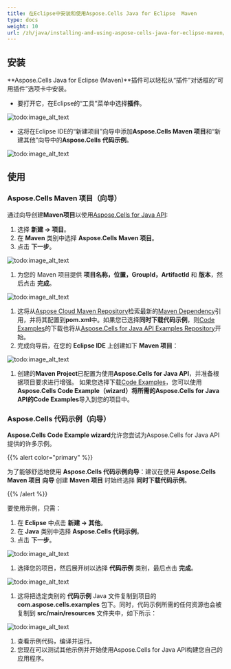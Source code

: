 ```yaml
---
title: 在Eclipse中安装和使用Aspose.Cells Java for Eclipse  Maven
type: docs
weight: 10
url: /zh/java/installing-and-using-aspose-cells-java-for-eclipse-maven/
---
```


## **安装**

**Aspose.Cells Java for Eclipse (Maven)**插件可以轻松从“插件”对话框的“可用插件”选项卡中安装。

- 要打开它，在Eclipse的“工具”菜单中选择**插件**。  

![todo:image_alt_text](installing-and-using-aspose-cells-java-for-eclipse-maven_1)

- 这将在Eclipse IDE的“新建项目”向导中添加**Aspose.Cells Maven 项目**和“新建其他”向导中的**Aspose.Cells 代码示例**。  

![todo:image_alt_text](project_1.png)

## **使用**

### **Aspose.Cells Maven 项目（向导）**

通过向导创建**Maven项目**以使用[Aspose.Cells for Java API](https://products.aspose.com/cells/java/):

1. 选择 **新建 -> 项目**。
1. 在 **Maven** 类别中选择 **Aspose.Cells Maven 项目**。
1. 点击 **下一步**。

![todo:image_alt_text](project_2.png)

1. 为您的 Maven 项目提供 **项目名称，位置，GroupId，ArtifactId** 和 **版本**，然后点击 **完成**。

![todo:image_alt_text](project_3.png)

1. 这将从[Aspose Cloud Maven Repository](https://repository.aspose.com/webapp/#/artifacts/browse/tree/General/repo/com/aspose/aspose-cells)检索最新的[Maven Dependency](https://products.aspose.com/cells/java/)引用，并将其配置到**pom.xml**中。如果您已选择**同时下载代码示例**，则[Code Examples](https://github.com/aspose-cells/Aspose.Cells-for-Java)的下载也将从[Aspose.Cells for Java API Examples Repository](https://github.com/aspose-cells/Aspose.Cells-for-Java)开始。
1. 完成向导后，在您的 **Eclipse IDE** 上创建如下 **Maven 项目**：  

![todo:image_alt_text](project_4.png)

1. 创建的**Maven Project**已配置为使用**Aspose.Cells for Java API**，并准备根据项目要求进行增强。
   如果您选择下载[Code Examples](https://github.com/aspose-cells/Aspose.Cells-for-Java)，您可以使用**Aspose.Cells Code Example（wizard）**将所需的Aspose.Cells for Java API的**Code Examples**导入到您的项目中。

### **Aspose.Cells 代码示例（向导）**

**Aspose.Cells Code Example wizard**允许您尝试为Aspose.Cells for Java API提供的许多示例。

{{% alert color="primary" %}}

为了能够舒适地使用 **Aspose.Cells 代码示例向导**：建议在使用 **Aspose.Cells Maven 项目** **向导** 创建 **Maven 项目** 时始终选择 **同时下载代码示例**。

{{% /alert %}}

要使用示例，只需：

1. 在 **Eclipse** 中点击 **新建 -> 其他**。
1. 在 **Java** 类别中选择 **Aspose.Cells 代码示例**。
1. 点击 **下一步**。  

![todo:image_alt_text](example_1.png)

1. 选择您的项目，然后展开树以选择 **代码示例** 类别，最后点击 **完成**。

![todo:image_alt_text](example_2.png)

1. 这将把选定类别的 **代码示例** Java 文件复制到项目的 **com.aspose.cells.examples** 包下。同时，代码示例所需的任何资源也会被复制到 **src/main/resources** 文件夹中，如下所示：

![todo:image_alt_text](example_3.png)

1. 查看示例代码，编译并运行。
1. 您现在可以测试其他示例并开始使用Aspose.Cells for Java API构建您自己的应用程序。
